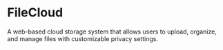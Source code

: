 # FileCloud
A web-based cloud storage system that allows users to upload, organize, and manage files with customizable privacy settings.
